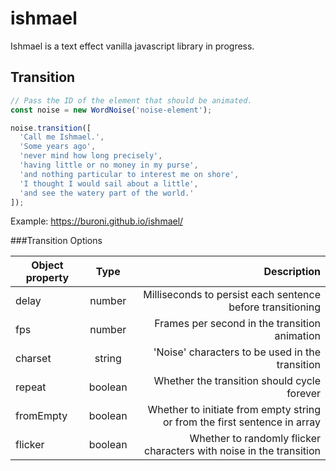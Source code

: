 # ishmael

Ishmael is a text effect vanilla javascript library in progress.


## Transition

```js
// Pass the ID of the element that should be animated.
const noise = new WordNoise('noise-element');

noise.transition([
  'Call me Ishmael.',
  'Some years ago',
  'never mind how long precisely',
  'having little or no money in my purse',
  'and nothing particular to interest me on shore',
  'I thought I would sail about a little',
  'and see the watery part of the world.'
]);
```

Example: https://buroni.github.io/ishmael/

###Transition Options

| Object property | Type | Description |
| ------------- |:-------------:| -----:|
| delay      | number | Milliseconds to persist each sentence before transitioning |
| fps      | number     | Frames per second in the transition animation |
| charset | string | 'Noise' characters to be used in the transition |
| repeat | boolean | Whether the transition should cycle forever |
| fromEmpty | boolean | Whether to initiate from empty string or from the first sentence in array |
| flicker | boolean | Whether to randomly flicker characters with noise in the transition |
